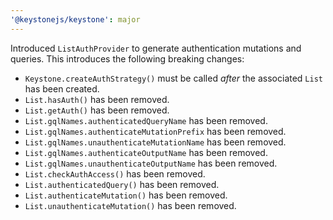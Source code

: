```yaml
---
'@keystonejs/keystone': major
---
```


Introduced `ListAuthProvider` to generate authentication mutations and queries. This introduces the following breaking changes:
 * `Keystone.createAuthStrategy()` must be called *after* the associated `List` has been created.
 * `List.hasAuth()` has been removed.
 * `List.getAuth()` has been removed.
 * `List.gqlNames.authenticatedQueryName` has been removed.
 * `List.gqlNames.authenticateMutationPrefix` has been removed.
 * `List.gqlNames.unauthenticateMutationName` has been removed.
 * `List.gqlNames.authenticateOutputName` has been removed.
 * `List.gqlNames.unauthenticateOutputName` has been removed.
 * `List.checkAuthAccess()` has been removed.
 * `List.authenticatedQuery()` has been removed.
 * `List.authenticateMutation()` has been removed.
 * `List.unauthenticateMutation()` has been removed.
